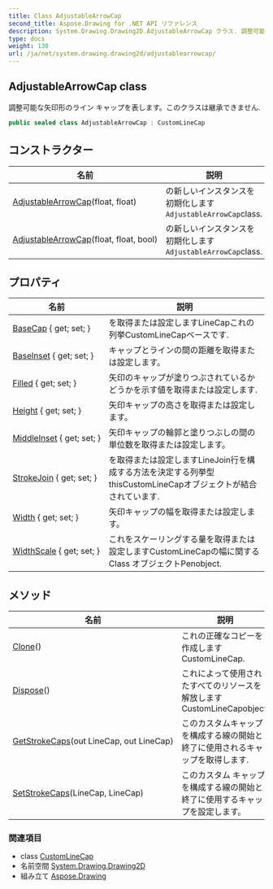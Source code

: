 ```yaml
---
title: Class AdjustableArrowCap
second_title: Aspose.Drawing for .NET API リファレンス
description: System.Drawing.Drawing2D.AdjustableArrowCap クラス. 調整可能な矢印形のライン キャップを表しますこのクラスは継承できません.
type: docs
weight: 130
url: /ja/net/system.drawing.drawing2d/adjustablearrowcap/
---
```

## AdjustableArrowCap class

調整可能な矢印形のライン キャップを表します。このクラスは継承できません.

```csharp
public sealed class AdjustableArrowCap : CustomLineCap
```

## コンストラクター

| 名前 | 説明 |
| --- | --- |
| [AdjustableArrowCap](adjustablearrowcap/#constructor)(float, float) | の新しいインスタンスを初期化します`AdjustableArrowCap`class. |
| [AdjustableArrowCap](adjustablearrowcap/#constructor_1)(float, float, bool) | の新しいインスタンスを初期化します`AdjustableArrowCap`class. |

## プロパティ

| 名前 | 説明 |
| --- | --- |
| [BaseCap](../../system.drawing.drawing2d/customlinecap/basecap/) { get; set; } | を取得または設定しますLineCapこれの列挙CustomLineCapベースです. |
| [BaseInset](../../system.drawing.drawing2d/customlinecap/baseinset/) { get; set; } | キャップとラインの間の距離を取得または設定します。 |
| [Filled](../../system.drawing.drawing2d/adjustablearrowcap/filled/) { get; set; } | 矢印のキャップが塗りつぶされているかどうかを示す値を取得または設定します. |
| [Height](../../system.drawing.drawing2d/adjustablearrowcap/height/) { get; set; } | 矢印キャップの高さを取得または設定します。 |
| [MiddleInset](../../system.drawing.drawing2d/adjustablearrowcap/middleinset/) { get; set; } | 矢印キャップの輪郭と塗りつぶしの間の単位数を取得または設定します。 |
| [StrokeJoin](../../system.drawing.drawing2d/customlinecap/strokejoin/) { get; set; } | を取得または設定しますLineJoin行を構成する方法を決定する列挙型 thisCustomLineCapオブジェクトが結合されています. |
| [Width](../../system.drawing.drawing2d/adjustablearrowcap/width/) { get; set; } | 矢印キャップの幅を取得または設定します。 |
| [WidthScale](../../system.drawing.drawing2d/customlinecap/widthscale/) { get; set; } | これをスケーリングする量を取得または設定しますCustomLineCapの幅に関する Class オブジェクトPenobject. |

## メソッド

| 名前 | 説明 |
| --- | --- |
| [Clone](../../system.drawing.drawing2d/customlinecap/clone/)() | これの正確なコピーを作成しますCustomLineCap. |
| [Dispose](../../system.drawing.drawing2d/customlinecap/dispose/)() | これによって使用されたすべてのリソースを解放しますCustomLineCapobject. |
| [GetStrokeCaps](../../system.drawing.drawing2d/customlinecap/getstrokecaps/)(out LineCap, out LineCap) | このカスタムキャップを構成する線の開始と終了に使用されるキャップを取得します. |
| [SetStrokeCaps](../../system.drawing.drawing2d/customlinecap/setstrokecaps/)(LineCap, LineCap) | このカスタム キャップを構成する線の開始と終了に使用するキャップを設定します。 |

### 関連項目

* class [CustomLineCap](../customlinecap/)
* 名前空間 [System.Drawing.Drawing2D](../../system.drawing.drawing2d/)
* 組み立て [Aspose.Drawing](../../)


